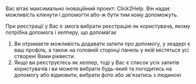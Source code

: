 
Вас вітає максимально іноваційний проект: Click2Help. Він надає можливість клікнути і допомогти або-ж бути тим кому допоможуть. 

При реєстрації у Вас є змога вибрати реєстрацію як користувача, якому потрібна допомога і хелперу, що допомагає

1. Ви отримаєте можливість додавати запити про допомогу, у хеадері є ваш профіль, а також на головній сторінці панель у якій містяться усі створені Вами ріквести.
2. Якщо ви реєструєтесь як хелпер, тоді у Вас є список усіх запитів користувачів і ви можете вибрати будь-який та погодитись на допомогу або відмовити, вибрати фото або зв'язатись з людиною

